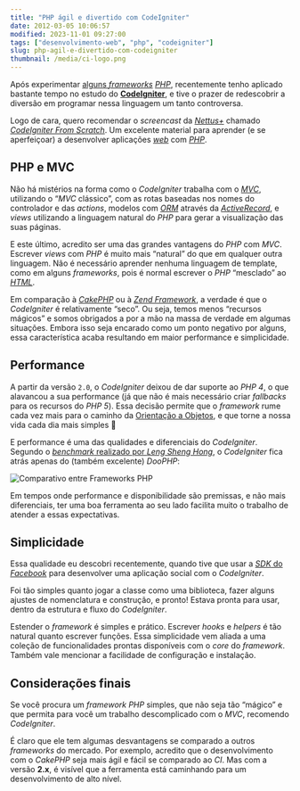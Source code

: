 ```yaml
---
title: "PHP ágil e divertido com CodeIgniter"
date: 2012-03-05 10:06:57
modified: 2023-11-01 09:27:00
tags: ["desenvolvimento-web", "php", "codeigniter"]
slug: php-agil-e-divertido-com-codeigniter
thumbnail: /media/ci-logo.png
---
```


Após experimentar [alguns *frameworks*][] [*PHP*][], recentemente tenho
aplicado bastante tempo no estudo do [**CodeIgniter**][], e tive o prazer de
redescobrir a diversão em programar nessa linguagem um tanto controversa.

Logo de cara, quero recomendar o _screencast_ da [*Nettus+*][] chamado
[*CodeIgniter From Scratch*][]. Um excelente material para aprender (e
se aperfeiçoar) a desenvolver aplicações [*web*][] com [*PHP*][].

## PHP e MVC

Não há mistérios na forma como o _CodeIgniter_ trabalha com o [*MVC*][],
utilizando o “_MVC_ clássico”, com as rotas baseadas nos nomes do
controlador e das _actions_, modelos com [*ORM*][] através da
[*ActiveRecord*][], e _views_ utilizando a linguagem natural do _PHP_
para gerar a visualização das suas páginas.

E este último, acredito ser uma das grandes vantagens do _PHP_ com
_MVC_. Escrever _views_ com _PHP_ é muito mais “natural” do que em
qualquer outra linguagem. Não é
necessário aprender nenhuma linguagem de template, como em alguns
_frameworks_, pois é normal escrever o _PHP_ “mesclado” ao [*HTML*][].

Em comparação à [*CakePHP*][] ou à [*Zend Framework*][], a verdade é que
o _CodeIgniter_ é relativamente “seco”. Ou seja, temos menos “recursos
mágicos” e somos obrigados a por a mão na massa de verdade em algumas
situações. Embora isso seja encarado como um ponto negativo por alguns,
essa característica acaba resultando em maior performance e
simplicidade.

## Performance

A partir da versão `2.0`, o _CodeIgniter_ deixou de dar suporte ao
_PHP 4_, o que alavancou a sua performance (já que não é mais necessário criar
_fallbacks_ para os recursos do _PHP 5_). Essa decisão permite que o
_framework_ rume cada vez mais para o caminho da [Orientação a Objetos][],
e que torne a nossa vida cada dia mais simples 🙂

E performance é uma das qualidades e diferenciais do _CodeIgniter_.
Segundo o [*benchmark* realizado por *Leng Sheng Hong*][], o
_CodeIgniter_ fica atrás apenas do (também excelente) _DooPHP_:

![Comparativo entre Frameworks PHP](/media/benchmark-php.png "Comparativo entre Frameworks PHP")

Em tempos onde performance e disponibilidade são premissas, e não mais
diferenciais, ter uma boa ferramenta ao seu lado facilita muito o
trabalho de atender a essas expectativas.

## Simplicidade

Essa qualidade eu descobri recentemente, quando tive que usar a
[*SDK* do *Facebook*][] para desenvolver uma aplicação social com o
_CodeIgniter_.

Foi tão simples quanto jogar a classe como uma biblioteca, fazer alguns
ajustes de nomenclatura e construção, e pronto! Estava pronta para usar,
dentro da estrutura e fluxo do _CodeIgniter_.

Estender o _framework_ é simples e prático. Escrever _hooks_ e _helpers_
é tão natural quanto escrever funções. Essa simplicidade vem aliada a
uma coleção de funcionalidades prontas disponíveis com o _core_ do
_framework_. Também vale mencionar a facilidade de configuração e
instalação.

## Considerações finais

Se você procura um _framework PHP_ simples, que não seja tão “mágico” e
que permita para você um trabalho descomplicado com o _MVC_, recomendo
_CodeIgniter_.

É claro que ele tem algumas desvantagens se comparado a outros
_frameworks_ do mercado. Por exemplo, acredito que o desenvolvimento com
o _CakePHP_ seja mais ágil e fácil se comparado ao _CI_. Mas com a versão **2.x**, é
visível que a ferramenta está caminhando para um desenvolvimento de alto
nível.

[alguns *frameworks*]: /2010/11/27/agilidade-em-php-conhecendo-algumas-frameworks.html "Agilidade em PHP: Conhecendo algumas frameworks – Parte 1"
[*php*]: /tag/php.html "Leia mais sobre PHP"
[**codeigniter**]: http://codeigniter.com/ "CodeIgniter: Open source PHP web application framework"
[*nettus+*]: http://net.tutsplus.com/ "Web development tutorials, from beginner to advanced"
[*codeigniter from scratch*]: http://net.tutsplus.com/sessions/codeigniter-from-scratch/ "Confira a série de screencasts sobre desenvolvimento com PHP e CodeIgniter"
[*web*]: /tag/desenvolvimento-web.html "Leia mais sobre Web"
[*mvc*]: http://pt.wikipedia.org/wiki/MVC "Leia mais sobre Model-View-Controller"
[*orm*]: http://pt.wikipedia.org/wiki/Mapeamento_objeto-relacional "Leia mais sobre Mapeamento Objeto-Relacional"
[*activerecord*]: http://www.phpactiverecord.org/ "Faça ORM em PHP com a ActiveRecord"
[*html*]: /tag/html5.html "Leia mais sobre HTML"
[*cakephp*]: http://cakephp.org/ "Conheça a CakePHP"
[*zend framework*]: http://framework.zend.com/ "Conheça a poderosa Zend"
[orientação a objetos]: /tag/oop.html "Leia mais sobre OOP"
[*benchmark* realizado por *leng sheng hong*]: https://github.com/darkredz/Web-Framework-Benchmark/blob/master/benchmark.png "Veja o repositório no GitHub do benchmark"
[*sdk* do *facebook*]: https://github.com/facebook/php-sdk "Conheça a SDK-PHP do Facebook, no GitHub"

